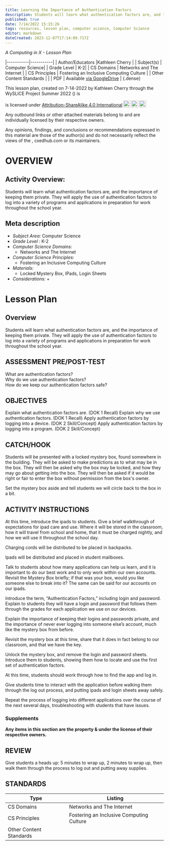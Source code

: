 ```yaml
---
title: Learning the Importance of Authentication Factors
description: Students will learn what authentication factors are, and the importance of keeping them private.  They will apply the use of authentication factors to log into a variety of programs and applications in preparation for work throughout the school year.
published: true
date: 7/14/2022 15:15:26
tags: resources, lesson plan, computer science, Computer Science 
editor: markdown
dateCreated: 2023-12-07T17:14:09.717Z
---
```

*A Computing in X - Lesson Plan*

|-----------|-----------|
| Author/Educators |Kathleen Cherry |
| Subject(s) | Computer Science|
| Grade Level | K-2|
| CS Domains | Networks and The Internet |
| CS Principles | Fostering an Inclusive Computing Culture |
| Other Content Standards |  | 
| PDF | Available [via GoogleDrive]() |
{.dense}






This lesson plan, created on 7-14-2022 by Kathleen Cherry through the  WySLICE Project Summer 2022 () is  <p xmlns:cc="http://creativecommons.org/ns#" >  is licensed under <a href="http://creativecommons.org/licenses/by-sa/4.0/?ref=chooser-v1" target="_blank" rel="license noopener noreferrer" style="display:inline-block;">Attribution-ShareAlike 4.0 International<img style="height:22px!important;margin-left:3px;vertical-align:text-bottom;" src="https://mirrors.creativecommons.org/presskit/icons/cc.svg?ref=chooser-v1"><img style="height:22px!important;margin-left:3px;vertical-align:text-bottom;" src="https://mirrors.creativecommons.org/presskit/icons/by.svg?ref=chooser-v1"><img style="height:22px!important;margin-left:3px;vertical-align:text-bottom;" src="https://mirrors.creativecommons.org/presskit/icons/sa.svg?ref=chooser-v1"></a></p>


Any outbound links or other attached materials belong to and are individually licensed by their respective owners. 


Any opinions, findings, and conclusions or recommendations expressed in this material are those of the author(s) and do not necessarily reflect the views of the , cxedhub.com or its maintainers.


# OVERVIEW
## Activity Overview:  
Students will learn what authentication factors are, and the importance of keeping them private.  They will apply the use of authentication factors to log into a variety of programs and applications in preparation for work throughout the school year.
## Meta description
+ *Subject Area:* Computer Science 
+ *Grade Level :* K-2 
+ *Computer Science Domains:*
   + Networks and The Internet
+ *Computer Science Principles:*
   + Fostering an Inclusive Computing Culture
+ *Materials:* 
   + Locked Mystery Box, IPads, Login Sheets
+ *Considerations:*
   + 


# Lesson Plan
## Overview
Students will learn what authentication factors are, and the importance of keeping them private.  They will apply the use of authentication factors to log into a variety of programs and applications in preparation for work throughout the school year.
## ASSESSMENT PRE/POST-TEST
What are authentication factors?  
Why do we use authentication factors?  
How do we keep our authentication factors safe?
## OBJECTIVES
Explain what authentication factors are.  (DOK 1 Recall)
Explain why we use authentication factors.  (DOK 1 Recall)
Apply authentication factors by logging into a device.  (DOK 2 Skill/Concept)
Apply authentication factors by logging into a program. (DOK 2 Skill/Concept)


## CATCH/HOOK
Students will be presented with a locked mystery box, found somewhere in the building.  They will be asked to make predictions as to what may be in the box.  They will then be asked why the box may be locked, and how they may go about getting into the box.  They will then be asked if it would be right or fair to enter the box without permission from the box's owner.


Set the mystery box aside and tell students we will circle back to the box in a bit.


## ACTIVITY INSTRUCTIONS
At this time, introduce the ipads to students.  Give a brief walkthrough of expectations for ipad care and use.  Where it will be stored in the classroom, how it will travel from school and home, that it must be charged nightly, and how we will use it throughout the school day.  


Charging cords will be distributed to be placed in backpacks.


Ipads will be distributed and placed in student mailboxes.


Talk to students about how many applications can help us learn, and it is important to do our best work and to only work within our own accounts.  Revisit the Mystery Box briefly; if that was your box, would you like someone else to break into it?  The same can be said for our accounts on our ipads.


Introduce the term, “Authentication Factors,” including login and password. Explain to students they will have a login and password that follows them through the grades for each application we use on our devices.


Explain the importance of keeping their logins and passwords private, and the importance of never ever logging into someone else’s account, much like the mystery box from before.


Revisit the mystery box at this time, share that it does in fact belong to our classroom, and that we have the key.


Unlock the mystery box, and remove the login and password sheets.  Introduce them to students, showing them how to locate and use the first set of authentication factors.


At this time, students should work through how to find the app and log in.


Give students time to interact with the application before walking them through the log out process, and putting ipads and login sheets away safely.


Repeat the process of logging into different applications over the course of the next several days, troubleshooting with students that have issues.


### Supplements
**Any items in this section are the property & under the license of their respective owners.**






## REVIEW
Give students a heads up: 5 minutes to wrap up, 2 minutes to wrap up, then walk them through the process to log out and putting away supplies.
## STANDARDS        
| Type | Listing | 
|-----------|-----------|
| CS Domains  | Networks and The Internet|
| CS Principles   | Fostering an Inclusive Computing Culture|
| Other Content Standards |   |